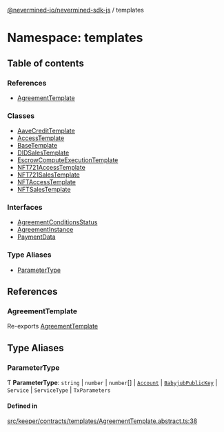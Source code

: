 [@nevermined-io/nevermined-sdk-js](../code-reference.md) / templates

# Namespace: templates

## Table of contents

### References

- [AgreementTemplate](templates.md#agreementtemplate)

### Classes

- [AaveCreditTemplate](../classes/templates.AaveCreditTemplate.md)
- [AccessTemplate](../classes/templates.AccessTemplate.md)
- [BaseTemplate](../classes/templates.BaseTemplate.md)
- [DIDSalesTemplate](../classes/templates.DIDSalesTemplate.md)
- [EscrowComputeExecutionTemplate](../classes/templates.EscrowComputeExecutionTemplate.md)
- [NFT721AccessTemplate](../classes/templates.NFT721AccessTemplate.md)
- [NFT721SalesTemplate](../classes/templates.NFT721SalesTemplate.md)
- [NFTAccessTemplate](../classes/templates.NFTAccessTemplate.md)
- [NFTSalesTemplate](../classes/templates.NFTSalesTemplate.md)

### Interfaces

- [AgreementConditionsStatus](../interfaces/templates.AgreementConditionsStatus.md)
- [AgreementInstance](../interfaces/templates.AgreementInstance.md)
- [PaymentData](../interfaces/templates.PaymentData.md)

### Type Aliases

- [ParameterType](templates.md#parametertype)

## References

### AgreementTemplate

Re-exports [AgreementTemplate](../classes/AgreementTemplate.md)

## Type Aliases

### ParameterType

Ƭ **ParameterType**: `string` \| `number` \| `number`[] \| [`Account`](../classes/Account.md) \| [`BabyjubPublicKey`](../classes/KeyTransfer.BabyjubPublicKey.md) \| `Service` \| `ServiceType` \| `TxParameters`

#### Defined in

[src/keeper/contracts/templates/AgreementTemplate.abstract.ts:38](https://github.com/nevermined-io/sdk-js/blob/9b831f0/src/keeper/contracts/templates/AgreementTemplate.abstract.ts#L38)

